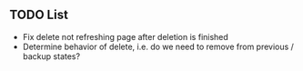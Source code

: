 ## TODO List

* Fix delete not refreshing page after deletion is finished
* Determine behavior of delete, i.e. do we need to remove from previous / backup states?

